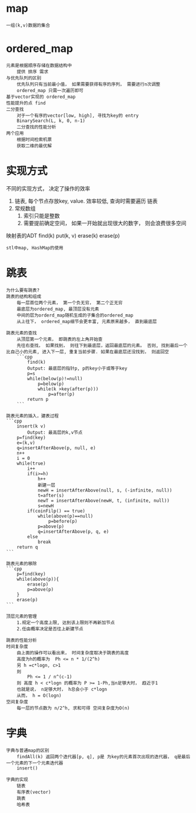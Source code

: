 # map
    一组(k,v)数据的集合

# ordered_map
    元素是根据顺序存储在数据结构中
        提供 排序 需求
    与优先队列的区别
        优先队列只有当前最小值， 如果需要获得有序的序列， 需要进行n次调整
        ordered_map 只需一次遍历即可
    基于vector实现的 ordered_map
    性能提升的点 find
    二分查找
        对于一个有序的vector[low, high], 寻找为key的 entry
        BinarySearch(L, k, 0, n-1)
        二分查找的性能分析
    两个应用
        根据时间检索机票
        获取二维的最优解

# 实现方式
不同的实现方式， 决定了操作的效率
1. 链表, 每个节点存放key, value. 效率较低, 查询时需要遍历 链表
2. 常规数组
    1. 索引只能是整数
    2. 需要提前确定空间， 如果一开始就出现很大的数字， 则会浪费很多空间

映射表的ADT
    find(k)
    put(k, v)
    erase(k)
    erase(p)

    stl中map, HashMap的使用

# 跳表
    为什么要有跳表?
    跳表的结构和组成
        每一层首位两个元素， 第一个负无穷， 第二个正无穷
        最底层为ordered_map, 最顶层没有元素
        中间的层为orderd_map随机生成的子集合的ordered_map
        从上往下， ordered_map细节会更丰富, 元素原来越多， 直到最底层

    跳表元素的查找
        从顶层第一个元素， 即跳表的左上角开始查
        先往右查找， 如果找到， 则往下到最底层，返回最底层的元素。 否则, 找到最后一个比自己小的元素, 进入下一层, 重复当前步骤. 如果在最底层还没找到， 则返回空
        ```cpp
            find(k)
            Output: 最底层的指针p, p的key小于或等于key
            p=s
            while(below(p)!=null)
                p=below(p)
                while(k >key(after(p)))
                    p=after(p)
            return p
        ```

    跳表元素的插入，建表过程
    ```cpp
        insert(k v)
            Output: 最高层的k,v节点
        p=find(key)
        e=(k,v)
        q=insertAfterAbove(p, null, e)
        n++
        i = 0
        while(true)
            i++
            if(i>=h)
                h++
                新建一层
                newH = insertAfterAbove(null, s, (-infinite, null))
                t=after(s)
                newT = insertAfterAbove(newH, t, (infinite, null))
                s=newH
            if(coinFilp() == true)
                while(above(p)==null)
                    p=before(p)
                p=above(p)
                q=insertAfterAbove(p, q, e)
            else
                break
        return q
    ```

    跳表元素的移除
    ```cpp
        p=find(key)
        while(above(p)){
            erase(p)
            p=above(p)
        }
        erase(p)
    ```

    顶层元素的管理
        1.规定一个高度上限, 达到该上限则不再新加节点
        2.任由概率决定是否往上新建节点

    跳表的性能分析
    时间复杂度
        由上面的操作可以看出来， 时间复杂度取决于跳表的高度
        高度为h的概率为  Ph <= n * 1/(2^h)
        另 h =c*logn, c>1
        则
            Ph <= 1 / n^(c-1)
        则 高度 h < c*logn 的概率为 P >= 1-Ph,当n足够大时， 趋近于1
        也就是说， n足够大时， h总会小于 c*logn
        从而， h = O(logn)
    空间复杂度
        每一层的节点数为 n/2^h, 求和可得 空间复杂度为O(n)

# 字典
    字典与普通map的区别
        findAll(k) 返回两个迭代器[p, q], p是 为key的元素首次出现的迭代器， q是最后一个元素的下一个元素迭代器
        insert()

    字典的实现
        链表
        有序表(vector)
        跳表
        哈希表

